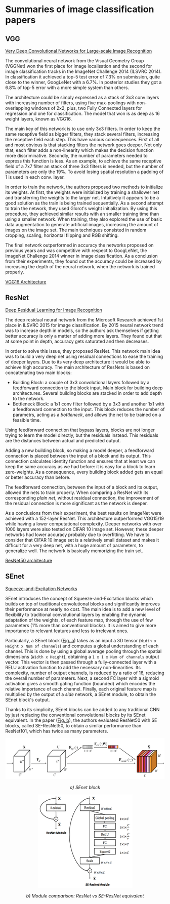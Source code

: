 # Summaries of image classification papers

## VGG
[Very Deep Convolutional Networks for Large-scale Image Recognition](https://arxiv.org/pdf/1409.1556.pdf)

The convolutional neural network from the Visual Geometry Group (VGGNet) won the first place for image localisation and the second for image classification tracks in the ImageNet Challenge 2014 (ILSVRC 2014). In classification it achieved a top-5 test error of 7.3% on submission, quite close to the winner, GoogLeNet with a 6.7%. In posterior studies they got a 6.8% of top-5 error with a more simple system than others.

The architecture could be simply expressed as a stack of 3x3 conv layers with increasing number of filters, using five max-poolings with non-overlapping windows of 2x2, plus, two Fully Connected layers for regression and one for classification. The model that won is as deep as 16 weight layers, known as VGG16. 

The main key of this network is to use only 3x3 filters. In order to keep the same receptive field as bigger filters, they stack several filters, increasing the receptive field each step. This have various consequences. First of all and most obvious is that stacking filters the network goes deeper. Not only that, each filter adds a non-linearity which makes the decision function more discriminative. Secondly, the number of parameters needed to express this function is less. As an example, to achieve the same receptive field of a 7x7 filter an stack of three 3x3 filters is needed, but the number of parameters are only the 19%. To avoid losing spatial resolution a padding of 1 is used in each conv. layer.

In order to train the network, the authors proposed two methods to initialize its weights. At first, the weights were initialized by training a shallower net and transferring the weights to the larger net. Intuitively it appears to be a good solution as the train is being trained sequentially. As a second attempt to train the network, they used Glorot's weight initialization. By using this procedure, they achieved similar results with an smaller training time than using a smaller network. When training, they also explored the use of basic data augmentation to generate artificial images, increasing the amount of images on the image set. The main techniques consisted in random cropping, scaling, horizontal flipping and RGB shifting.

The final network outperformed in accuracy the networks proposed on previous years and was competitive with respect to GoogLeNet, the ImageNet Challenge 2014 winner in image classification. As a conclusion from their experiments, they found out the accuracy could be increased by increasing the depth of the neural network, when the network is trained properly.

[VGG16 Architecture](vgg16.png)


## ResNet
[Deep Residual Learning for Image Recognition](https://arxiv.org/pdf/1512.03385.pdf)

The deep residual neural network from the Microsoft Research achieved 1st place in ILSVRC 2015 for image classification. By 2015 neural network trend was to increase depth in models, so the authors ask themselves if getting better accuracy is only a matter of adding more layers. They found out that at some point in depth, accuracy gets saturated and then decreases.

In order to solve this issue, they proposed ResNet. This network main idea was to build a very deep net using residual connections to ease the training of deeper layers. Due to its very deep architecture it would be able to achieve high accuracy. The main architecture of ResNets is based on concatenating two main blocks:
  
  - Building Block: a couple of 3x3 convolutional layers followed by a feedforward connection to the block input. Main block for building deep architectures. Several building blocks are stacked in order to add depth to the network.
  - Bottleneck Block: a 1x1 conv filter followed by a 3x3 and another 1x1 with a feedforward connection to the input. This block reduces the number of parametrs, acting as a _bottleneck_, and allows the net to be trained on a feasible time.

Using feedforward connection that bypass layers, blocks are not longer trying to learn the model directly, but the residuals  instead. This residuals are the distances between actual and predicted output.

Adding a new building block, so making a model deeper, a feedforward connection is placed between the input of a block and its output. This connection calculates identity function and ensures that at least we can keep the same accuracy as we had before: it is easy for a block to learn zero-weights. As a consequence, every building block added gets an equal or better accuracy than before.

The feedforward connection, between the input of a block and its output, allowed the nets to train properly. When comparing a ResNet with its corresponding _plain net_, without residual connection, the improvement of the residual connection is more significant as the network is deeper. 

As a conclusions from their experiment, the best results on ImageNet were achieved with a 152-layer ResNet. This architecture outperformed VGG15/19 while having a lower computational complexity. Deeper networks with over 1000 layers were also tested on CIFAR 10 image set. However, these deeper networks had lower accuracy probably due to overfitting. We have to consider that CIFAR 10 image set is a relatively small dataset and makes it difficult for a very deep net, with a huge amount of parameters, to generalize well. The network is basically memorizing the train set.

[ResNet50 architecture](resnet50.png)


## SEnet
[Squeeze-and-Excitation Networks](https://arxiv.org/pdf/1709.01507.pdf)

SEnet introduces the concept of Squeeze-and-Excitation blocks which builds on top of traditional convolutional blocks and significantly improves their performance at nearly no cost. The main idea is to add a new level of flexibility to traditional convolutional layers by enabling the dynamic adaptation of the weights, of each feature map, through the use of few parameters (1% more than conventional blocks). It is aimed to give more importance to relevant features and less to irrelevant ones.

Particularly, a SEnet block ([Fig. a](#figA)) takes as an input a 3D tensor (`Width x Height x Num of channels`) and computes a global understanding of each channel. This is done by using a global average pooling through the spatial dimensions (`Width x Height`), obtaining a `1 x 1 x Num of channels` output vector. This vector is then passed through a  fully-connected layer with a RELU activation function to add the necessary non-linearities. Its complexity, number of output channels, is reduced by a ratio of 16, reducing the overall number of parameters. Next, a second FC layer with a sigmoid activation gives a smooth gating function (bounded) which encodes the relative importance of each channel. Finally, each original feature map is multiplied by the output of a _side_ network, a SEnet module, to obtain the SEnet block's output.

Thanks to its simplicity, SEnet blocks can be added to any traditional CNN by just replacing the conventional convolutional blocks by its SEnet equivalent. In the paper ([Fig. b](#figB)), the authors evaluated ResNet50 with SE blocks, called SE-ResNet50, to obtain a similar performance than ResNet101, which has twice as many parameters.
<p align="center"><img src="SEnet_block.png" width="560" height="130"></p>
<a name="figA"><p align="center"><i> a) SEnet block </i></p>
<p align="center"><img src="ResNetmod_SEnetmod.png" width="299" height="295"></p>
<a name="figB"><p align="center"> <i> b) Module comparison: ResNet vs SE-ResNet equivalent </i> </p>
